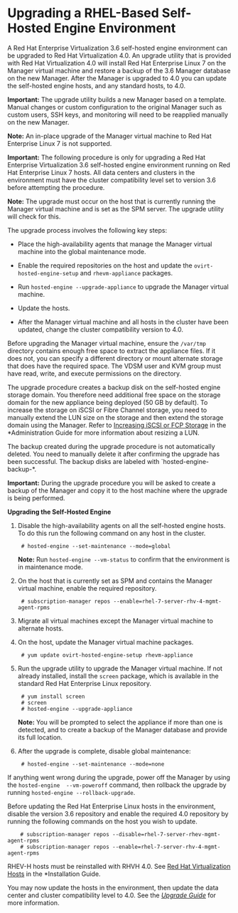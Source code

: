 # Upgrading a RHEL-Based Self-Hosted Engine Environment

A Red Hat Enterprise Virtualization 3.6 self-hosted engine environment can be upgraded to Red Hat Virtualization 4.0. An upgrade utility that is provided with Red Hat Virtualization 4.0 will install Red Hat Enterprise Linux 7 on the Manager virtual machine and restore a backup of the 3.6 Manager database on the new Manager. After the Manager is upgraded to 4.0 you can update the self-hosted engine hosts, and any standard hosts, to 4.0.

**Important:** The upgrade utility builds a new Manager based on a template. Manual changes or custom configuration to the original Manager such as custom users, SSH keys, and monitoring will need to be reapplied manually on the new Manager.

**Note:** An in-place upgrade of the Manager virtual machine to Red Hat Enterprise Linux 7 is not supported.

**Important:** The following procedure is only for upgrading a Red Hat Enterprise Virtualization 3.6 self-hosted engine environment running on Red Hat Enterprise Linux 7 hosts. All data centers and clusters in the environment must have the cluster compatibility level set to version 3.6 before attempting the procedure.

**Note:** The upgrade must occur on the host that is currently running the Manager virtual machine and is set as the SPM server. The upgrade utility will check for this. 

The upgrade process involves the following key steps:

* Place the high-availability agents that manage the Manager virtual machine into the global maintenance mode.

* Enable the required repositories on the host and update the `ovirt-hosted-engine-setup` and `rhevm-appliance` packages.

* Run `hosted-engine --upgrade-appliance` to upgrade the Manager virtual machine.

* Update the hosts.

* After the Manager virtual machine and all hosts in the cluster have been updated, change the cluster compatibility version to 4.0.

Before upgrading the Manager virtual machine, ensure the `/var/tmp` directory contains enough free space to extract the appliance files. If it does not, you can specify a different directory or mount alternate storage that does have the required space. The VDSM user and KVM group must have read, write, and execute permissions on the directory.

The upgrade procedure creates a backup disk on the self-hosted engine storage domain. You therefore need additional free space on the storage domain for the new appliance being deployed (50 GB by default). To increase the storage on iSCSI or Fibre Channel storage, you need to manually extend the LUN size on the storage and then extend the storage domain using the Manager. Refer to [Increasing iSCSI or FCP Storage](https://access.redhat.com/documentation/en/red-hat-virtualization/4.0/paged/administration-guide/85-preparing-and-adding-block-storage#Increasing_iSCSI_or_FCP_Storage) in the *Administration Guide for more information about resizing a LUN.

The backup created during the upgrade procedure is not automatically deleted. You need to manually delete it after confirming the upgrade has been successful. The backup disks are labeled with `hosted-engine-backup-*.

**Important:** During the upgrade procedure you will be asked to create a backup of the Manager and copy it to the host machine where the upgrade is being performed.

**Upgrading the Self-Hosted Engine**

1. Disable the high-availability agents on all the self-hosted engine hosts. To do this run the following command on any host in the cluster.

        # hosted-engine --set-maintenance --mode=global

    **Note:** Run `hosted-engine --vm-status` to confirm that the environment is in maintenance mode.

2. On the host that is currently set as SPM and contains the Manager virtual machine, enable the required repository.

        # subscription-manager repos --enable=rhel-7-server-rhv-4-mgmt-agent-rpms

3. Migrate all virtual machines except the Manager virtual machine to alternate hosts.

4. On the host, update the Manager virtual machine packages.

        # yum update ovirt-hosted-engine-setup rhevm-appliance

5. Run the upgrade utility to upgrade the Manager virtual machine. If not already installed, install the `screen` package, which is available in the standard Red Hat Enterprise Linux repository. 

        # yum install screen
        # screen
        # hosted-engine --upgrade-appliance

    **Note:** You will be prompted to select the appliance if more than one is detected, and to create a backup of the Manager database and provide its full location.

6. After the upgrade is complete, disable global maintenance:

        # hosted-engine --set-maintenance --mode=none

If anything went wrong during the upgrade, power off the Manager by using the `hosted-engine  --vm-poweroff` command, then rollback the upgrade by running `hosted-engine --rollback-upgrade`.

Before updating the Red Hat Enterprise Linux hosts in the environment, disable the version 3.6 repository and enable the required 4.0 repository by running the following commands on the host you wish to update.

        # subscription-manager repos --disable=rhel-7-server-rhev-mgmt-agent-rpms
        # subscription-manager repos --enable=rhel-7-server-rhv-4-mgmt-agent-rpms

RHEV-H hosts must be reinstalled with RHVH 4.0. See [Red Hat Virtualization Hosts](https://access.redhat.com/documentation/en/red-hat-virtualization/4.0/single/installation-guide/#Red_Hat_Virtualization_Hosts) in the *Installation Guide.

You may now update the hosts in the environment, then update the data center and cluster compatibility level to 4.0. See the [*Upgrade Guide*](https://access.redhat.com/documentation/en/red-hat-virtualization/4.0/paged/upgrade-guide/) for more information.
